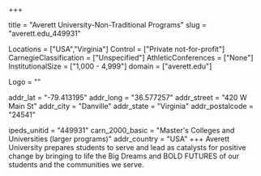 
+++

title = "Averett University-Non-Traditional Programs"
slug = "averett.edu_449931"

Locations = ["USA","Virginia"]
Control = ["Private not-for-profit"]
CarnegieClassification = ["Unspecified"]
AthleticConferences = ["None"]
InstitutionalSize = ["1,000 - 4,999"]
domain = ["averett.edu"]

Logo = ""

addr_lat = "-79.413195"
addr_long = "36.577257"
addr_street = "420 W Main St"
addr_city = "Danville"
addr_state = "Virginia"
addr_postalcode = "24541"

ipeds_unitid = "449931"
carn_2000_basic = "Master's Colleges and Universities (larger programs)"
addr_country = "USA"
+++
    Averett University prepares students to serve and lead as catalysts for positive change by bringing to life the Big Dreams and BOLD FUTURES of our students and the communities we serve.

